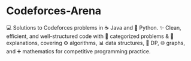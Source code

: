 # Codeforces-Arena
💻 Solutions to Codeforces problems in ☕ Java and 🐍 Python. ✨ Clean, efficient, and well-structured code with 📂 categorized problems &amp; 📜 explanations, covering ⚙️ algorithms, 📊 data structures, 🧮 DP, 🌐 graphs, and ➕ mathematics for competitive programming practice.
